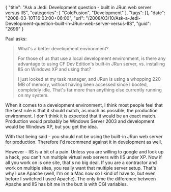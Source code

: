 {
	"title": "Ask a Jedi: Development question - built in JRun web server versus IIS",
	"categories": [
		"ColdFusion",
		"Development"
	],
	"tags": [],
	"date": "2008-03-10T16:03:00+06:00",
	"url": "/2008/03/10/Ask-a-Jedi-Development-question-built-in-JRun-web-server-versus-IIS",
	"guid": "2699"
}

Paul asks:

<blockquote>
What's a better development environment?

For those of us that use a local development environment, is there any advantage to using CF Dev Edition's built-in JRun
server, vs. installing IIS on Windows XP and using that?

I just looked at my task manager, and JRun is using a whopping 220 MB of memory, without having been accessed since I booted, completely idle. That's far more than anything else currently running on my system.
</blockquote>
<!--more-->
When it comes to a development environment, I think most people feel that the best rule is that it should match, as much as possible, the production environment. I don't think it is expected that it would be an exact match. Production would probably be Windows Server 2003 and development would be Windows XP, but you get the idea.

With that being said - you should not be using the built-in JRun web server for production. Therefore I'd recommend against it in development as well.

However - IIS is a bit of a pain. Unless you are willing to google and look up a hack, you can't run multiple virtual web servers with IIS under XP. Now if all you work on is one site, that's no big deal. If you are a contractor and work on multiple sites, you really want that multiple server setup. That's why I use Apache (well, I'm on a Mac now so I kind of have to, but even before I switched I used Apache). The only time the difference between Apache and IIS has bit me in the butt is with CGI variables.